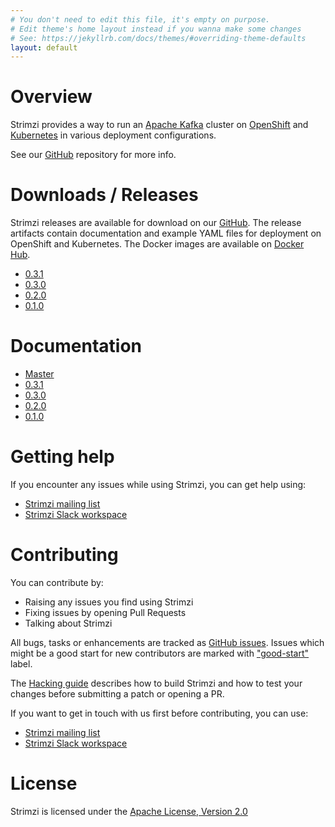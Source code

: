 ```yaml
---
# You don't need to edit this file, it's empty on purpose.
# Edit theme's home layout instead if you wanna make some changes
# See: https://jekyllrb.com/docs/themes/#overriding-theme-defaults
layout: default
---
```


# Overview

Strimzi provides a way to run an [Apache Kafka](https://kafka.apache.org/) cluster on [OpenShift](https://www.openshift.org/) and [Kubernetes](https://kubernetes.io/) in various deployment configurations.

See our [GitHub](http://github.com/strimzi) repository for more info.

# Downloads / Releases

Strimzi releases are available for download on our [GitHub](https://github.com/strimzi/strimzi). The release artifacts
contain documentation and example YAML files for deployment on OpenShift and Kubernetes. The Docker images are
available on [Docker Hub](https://hub.docker.com/u/strimzi/).

* [0.3.1](https://github.com/strimzi/strimzi/releases/tag/0.3.1)
* [0.3.0](https://github.com/strimzi/strimzi/releases/tag/0.3.0)
* [0.2.0](https://github.com/strimzi/strimzi/releases/tag/0.2.0)
* [0.1.0](https://github.com/strimzi/strimzi/releases/tag/0.1.0)

# Documentation

* [Master](/docs/master/)
* [0.3.1](/docs/0.3.1/)
* [0.3.0](/docs/0.3.0/)
* [0.2.0](/docs/0.2.0/)
* [0.1.0](/docs/0.1.0/README.md)

# Getting help

If you encounter any issues while using Strimzi, you can get help using:

* [Strimzi mailing list](https://www.redhat.com/mailman/listinfo/strimzi)
* [Strimzi Slack workspace](https://join.slack.com/t/strimzi/shared_invite/enQtMzU2Mjk3NTgxMzE5LTYyMTUwMGNlMDQwMzBhOGI4YmY4MjhiMDgyNjA5OTk2MTFiYjc4M2Q3NGU1YTFjOWRiMzM2NGMwNDUwMjBlNDY)

# Contributing

You can contribute by:

* Raising any issues you find using Strimzi
* Fixing issues by opening Pull Requests
* Talking about Strimzi

All bugs, tasks or enhancements are tracked as [GitHub issues](https://github.com/strimzi/strimzi/issues). Issues which 
might be a good start for new contributors are marked with ["good-start"](https://github.com/strimzi/strimzi/labels/good-start)
label.

The [Hacking guide](https://github.com/strimzi/strimzi/blob/master/HACKING.md) describes how to build Strimzi and how to 
test your changes before submitting a patch or opening a PR.

If you want to get in touch with us first before contributing, you can use:

* [Strimzi mailing list](https://www.redhat.com/mailman/listinfo/strimzi)
* [Strimzi Slack workspace](https://join.slack.com/t/strimzi/shared_invite/enQtMzU2Mjk3NTgxMzE5LTYyMTUwMGNlMDQwMzBhOGI4YmY4MjhiMDgyNjA5OTk2MTFiYjc4M2Q3NGU1YTFjOWRiMzM2NGMwNDUwMjBlNDY)

# License

Strimzi is licensed under the [Apache License, Version 2.0](/LICENSE)
